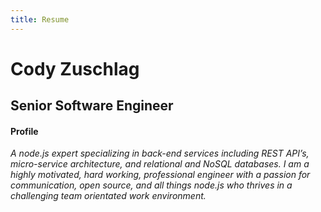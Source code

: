 ```yaml
---
title: Resume
---
```

<div class="well">
  <h1>Cody Zuschlag</h1>
  <h2>Senior Software Engineer</h2>
</div>

<h4>Profile</h4>
<p><em>A node.js expert specializing in back-end services including REST API’s, micro-service architecture, and
relational and NoSQL databases. I am a highly motivated, hard working, professional engineer with a passion
for communication, open source, and all things node.js who thrives in a challenging team orientated work
environment.</em></p>
